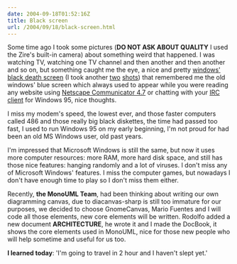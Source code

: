 ```yaml
---
date: 2004-09-18T01:52:16Z
title: Black screen
url: /2004/09/18/black-screen.html
---
```


<div style="clear:both;"></div>
<p>Some time ago I took some pictures (<span style="font-weight:bold;">DO NOT ASK ABOUT QUALITY</span> I used the Zire's built-in camera) about something weird that happened. I was watching TV, watching one TV channel and then another and then another and so on, but something caught me the eye, a nice and pretty <a href="javascript:popWin('http://www.geocities.com/k4rny/imgs/mswindows1.jpg',645,485)">windows' black death screen</a> (I took another <a href="javascript:popWin('http://www.geocities.com/k4rny/imgs/mswindows2.jpg',645,485)">two</a> <a href="javascript:popWin('http://www.geocities.com/k4rny/imgs/mswindows3.jpg',645,485)">shots</a>) that remembered me the old windows' blue screen which always used to appear while you were reading any website using <a href="http://www.netscape.com">Netscape Communicator 4.7</a> or chatting with your <a href="http://www.mirc.com">IRC  client</a> for Windows 95, nice thoughts.</p>
<p>I miss my modem's speed, the lowest ever, and those faster computers called 486 and those really big black diskettes, the time had passed too fast, I used to run Windows 95 on my early beginning, I'm not proud for had been an old MS Windows user, old past years.</p>
<p>I'm impressed that Microsoft Windows is still the same, but now it uses more computer resources: more RAM, more hard disk space, and still has those nice features: hanging randomly and a lot of viruses. I don't miss any of Microsoft Windows' features. I miss the computer games, but nowadays I don't have enough time to play so I don't miss them either.</p>
<p>Recently, <span style="font-weight:bold;">the MonoUML Team</span>, had been thinking about writing our own diagramming canvas, due to diacanvas-sharp is still too immature for our purposes, we decided to choose GnomeCanvas, Mario Fuentes and I will code all those elements, new core elements will be written. Rodolfo added a new document <span style="font-weight:bold;">ARCHITECTURE</span>, he wrote it and I made the DocBook, it shows the core elements used in MonoUML, nice for those new people who will help sometime and useful for us too.</p>
<p><span style="font-weight:bold;">I learned today</span>: 'I'm going to travel in 2 hour and I haven't slept yet.'
<div style="clear:both; padding-bottom: 0.25em;"></div>
